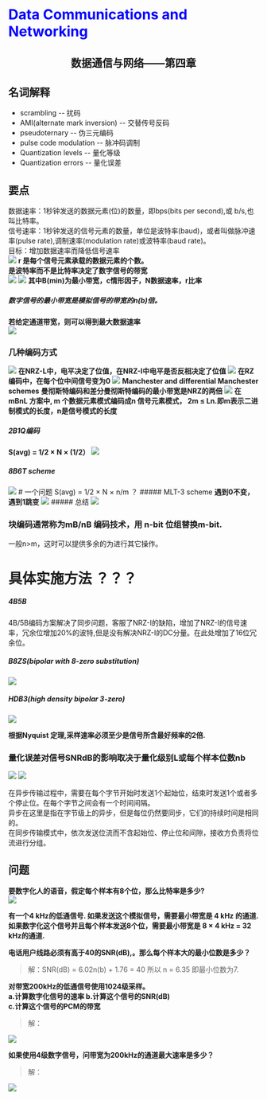 # <font color= "blue"> Data Communications and Networking </font>

## <center> 数据通信与网络——第四章</center>



## 名词解释

<ul>
<li>scrambling -- 扰码</li>
<li>AMI(alternate mark inversion) -- 交替传号反码</li>
<li>pseudoternary -- 伪三元编码</li>
<li>pulse code modulation -- 脉冲码调制</li>
<li>Quantization levels -- 量化等级</li>
<li>Quantization errors -- 量化误差</li>
</ul>

## 要点

数据速率：1秒钟发送的数据元素(位)的数量，即bps(bits per second),或 b/s,也叫比特率。  
信号速率：1秒钟发送的信号元素的数量，单位是波特率(baud)，或者叫做脉冲速率(pulse rate),调制速率(modulation rate)或波特率(baud rate)。  
目标：增加数据速率而降低信号速率  
<img src = "img/4.1.png"/>
<b>r 是每个信号元素承载的数据元素的个数。</b>  
<b>是波特率而不是比特率决定了数字信号的带宽</b>  
<img src = "img/4.2.png"/>
<img src = "img/4.17.png"/>
<b>其中B(min)为最小带宽，c情形因子，N数据速率，r比率</b>

##### 数字信号的最小带宽是模拟信号的带宽的n(b)倍。
<b>若给定通道带宽，则可以得到最大数据速率</b>  
<img src = "img/4.3.png"/>   

### 几种编码方式

<img src = "img/4.4.png"/>  
<b>在NRZ-L中，电平决定了位值，在NRZ-I中电平是否反相决定了位值</b>  
<img src = "img/4.5.png"/>  
<b>在RZ编码中，在每个位中间信号变为0</b>  
<img src = "img/4.6.png"/>  
<b>Manchester and differential Manchester schemes</b>  
<b>曼彻斯特编码和差分曼彻斯特编码的最小带宽是NRZ的两倍</b>  
<img src = "img/4.7.png"/>  
<b>在mBnL 方案中, m 个数据元素模式编码成n 信号元素模式， 2m ≤ Ln.即m表示二进制模式的长度，n是信号模式的长度</b>  

##### 2B1Q编码
<b>S(avg) = 1/2 × N × (1/2）</b>
<img src = "img/4.8.png"/>
##### 8B6T scheme
<img src = "img/4.9.png"/>
# 一个问题 S(avg) = 1/2 × N × n/m ？
##### MLT-3 scheme
<b>遇到0不变，遇到1跳变</b>  
<img src = "img/4.10.png"/>
##### 总结
<img src = "img/4.11.png"/>

### 块编码通常称为mB/nB 编码技术，用 n-bit 位组替换m-bit.
一般n>m，这时可以提供多余的为进行其它操作。  

# 具体实施方法 ？？？

##### 4B5B
4B/5B编码方案解决了同步问题，客服了NRZ-I的缺陷，增加了NRZ-I的信号速率，冗余位增加20%的波特,但是没有解决NRZ-I的DC分量。在此处增加了16位冗余位。

##### B8ZS(bipolar with 8-zero substitution)
<img src = "img/4.12.png"/>  

##### HDB3(high density bipolar 3-zero)
<img src = "img/4.13.png"/>  

<b>根据Nyquist 定理,采样速率必须至少是信号所含最好频率的2倍.</b>  

### 量化误差对信号SNRdB的影响取决于量化级别L或每个样本位数nb
<img src = "img/4.14.png"/>  
<img src = "img/4.15.png"/>

在异步传输过程中，需要在每个字节开始时发送1个起始位，结束时发送1个或者多个停止位。在每个字节之间会有一个时间间隔。  
异步在这里是指在字节级上的异步，但是每位仍然要同步，它们的持续时间是相同的。  
在同步传输模式中，依次发送位流而不含起始位、停止位和间隙，接收方负责将位流进行分组。  

## 问题
<b>要数字化人的语音，假定每个样本有8个位，那么比特率是多少?</b>  
<img src = "img/4.16.png"/>  

<b>有一个4 kHz的低通信号. 如果发送这个模拟信号，需要最小带宽是  4 kHz 的通道. 如果数字化这个信号并且每个样本发送8个位，需要最小带宽是 8 × 4 kHz = 32 kHz的通道.</b>  

<b>电话用户线路必须有高于40的SNR(dB),。那么每个样本大的最小位数是多少？</b>  
> 解：SNR(dB) = 6.02n(b) + 1.76 = 40 所以 n = 6.35 即最小位数为7.  

<b>对带宽200kHz的低通信号使用1024级采样。  
a.计算数字化信号的速率	b.计算这个信号的SNR(dB)  
c.计算这个信号的PCM的带宽  </b>  
> 解：  
<img src = "img/4.18.png"/>

<b>如果使用4级数字信号，问带宽为200kHz的通道最大速率是多少？</b>  
> 解：  
<img src = "img/4.19.png"/>